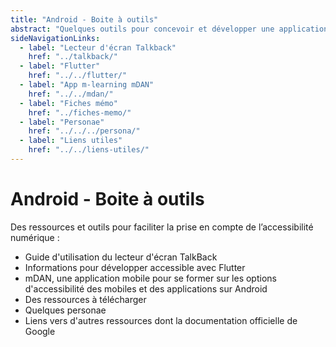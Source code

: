 ```yaml
---
title: "Android - Boite à outils"
abstract: "Quelques outils pour concevoir et développer une application Android accessible"
sideNavigationLinks:
  - label: "Lecteur d'écran Talkback"
    href: "../talkback/"
  - label: "Flutter"
    href: "../../flutter/"
  - label: "App m-learning mDAN"
    href: "../../mdan/"
  - label: "Fiches mémo"
    href: "../fiches-memo/"    
  - label: "Personae"
    href: "../../../persona/"    
  - label: "Liens utiles"
    href: "../../liens-utiles/"
---
```


# Android - Boite à outils

Des ressources et outils pour faciliter la prise en compte de l’accessibilité numérique :

- Guide d'utilisation du lecteur d'écran TalkBack
- Informations pour développer accessible avec Flutter
- mDAN, une application mobile pour se former sur les options d'accessibilité des mobiles et des applications sur Android
- Des ressources à télécharger
- Quelques personae
- Liens vers d'autres ressources dont la documentation officielle de Google

